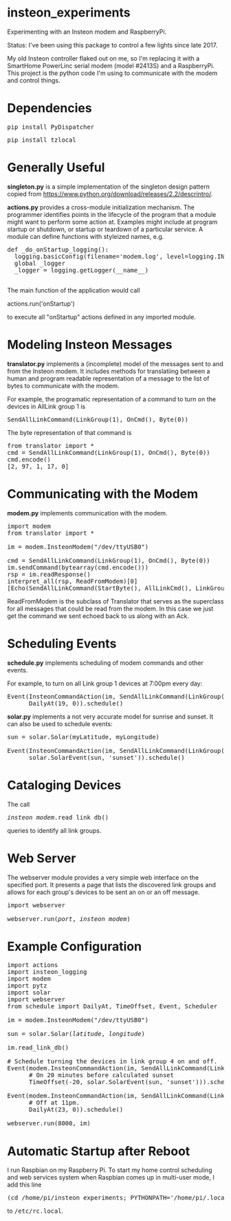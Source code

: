 # insteon_experiments
Experimenting with an Insteon modem and RaspberryPi.

Status: 
I've been using this package to control a few lights since late 2017.

My old Insteon controller flaked out on me, so I'm replacing it with a
SmartHome PowerLinc serial modem (model #2413S) and a RaspberryPi.
This project is the python code I'm using to communicate with the
modem and control things.


<h1>Dependencies</h1>

<pre>
pip install PyDispatcher
</pre>

<pre>
pip install tzlocal
</pre>


<h1>Generally Useful</h1>

<b>singleton.py</b> is a simple implementation of the singleton design pattern
copied from https://www.python.org/download/releases/2.2/descrintro/.

<b>actions.py</b> provides a cross-module initialization mechanism.  The
programmer identifies points in the lifecycle of the program that a
module might want to perform some action at.  Examples might include
at program startup or shutdown, or startup or teardown of a particular
service.  A module can define functions with styleized names, e.g.

<pre>
def _do_onStartup_logging():
  logging.basicConfig(filename='modem.log', level=logging.INFO)
  global _logger
  _logger = logging.getLogger(__name__)

</pre>

The main function of the application would call

</pre>
actions.run('onStartup')
</pre>

to execute all "onStartup" actions defined in any imported module.


<h1>Modeling Insteon Messages</h1>

<b>translator.py</b> implements a (incomplete) model of the messages sent to
and from the Insteon modem.  It includes methods for translatiing
between a human and program readable representation of a message to
the list of bytes to communicate with the modem.

For example, the programatic representation of a command to turn on
the devices in AllLink group 1 is

<pre>
SendAllLinkCommand(LinkGroup(1), OnCmd(), Byte(0))
</pre>

The byte representation of that command is

<pre>
from translator import *
cmd = SendAllLinkCommand(LinkGroup(1), OnCmd(), Byte(0))
cmd.encode()
[2, 97, 1, 17, 0]
</pre>


<h1>Communicating with the Modem</h1>

<b>modem.py</b> implements communication with the modem.

<pre>
import modem
from translator import *

im = modem.InsteonModem("/dev/ttyUSB0")

cmd = SendAllLinkCommand(LinkGroup(1), OnCmd(), Byte(0))
im.sendCommand(bytearray(cmd.encode()))
rsp = im.readResponse()
interpret_all(rsp, ReadFromModem)[0]
[Echo(SendAllLinkCommand(StartByte(), AllLinkCmd(), LinkGroup(0x01), OnCmd(), Byte(0x00)), Ack())]
</pre>

ReadFromModem is the subclass of Translator that serves as the
superclass for all messages that could be read from the modem.  In
this case we just get the command we sent echoed back to us along with
an Ack.


<h1>Scheduling Events</h1>

<b>schedule.py</b> implements scheduling of modem commands and other events.

For example, to turn on all Link group 1 devices at 7:00pm every day:

<pre>
Event(InsteonCommandAction(im, SendAllLinkCommand(LinkGroup(1), OnCmd(), Byte(0))),
      DailyAt(19, 0)).schedule()
</pre>

<b>solar.py</b> implements a not very accurate model for sunrise and sunset.
It can also be used to schedule events:

<pre>
sun = solar.Solar(myLatitude, myLongitude)

Event(InsteonCommandAction(im, SendAllLinkCommand(LinkGroup(1), OnCmd(), Byte(0))),
      solar.SolarEvent(sun, 'sunset')).schedule()
</pre>


<h1>Cataloging Devices</h1>

The call

<pre>
<i>insteon_modem</i>.read_link_db()
</pre>

queries to identify all link groups.


<h1>Web Server</h1>

The webserver module provides a very simple web interface on the
specified port.  It presents a page that lists the discovered link
groups and allows for each group's devices to be sent an on or an off
message.

<pre>
import webserver

webserver.run(<i>port</i>, <i>insteon_modem</i>)
</pre>


<h1>Example Configuration</h1>

<pre>
import actions
import insteon_logging
import modem
import pytz
import solar
import webserver
from schedule import DailyAt, TimeOffset, Event, Scheduler

im = modem.InsteonModem("/dev/ttyUSB0")

sun = solar.Solar(<i>latitude</i>, <i>longitude</i>)

im.read_link_db()

# Schedule turning the devices in link group 4 on and off.
Event(modem.InsteonCommandAction(im, SendAllLinkCommand(LinkGroup(4), OnCmd(), Byte(0))),
      # On 20 minutes before calculated sunset
      TimeOffset(-20, solar.SolarEvent(sun, 'sunset'))).schedule()

Event(modem.InsteonCommandAction(im, SendAllLinkCommand(LinkGroup(4), OffCmd(), Byte(0))),
      # Off at 11pm.
      DailyAt(23, 0)).schedule()

webserver.run(8000, im)
</pre>


<h1>Automatic Startup after Reboot</h1>

I run Raspbian on my Raspberry Pi.  To start my home control
scheduling and web services system when Raspbian comes up in
multi-user mode, I add this line

<pre>
(cd /home/pi/insteon_experiments; PYTHONPATH='/home/pi/.local/lib/python3.5/site-packages'  /usr/bin/python3.5 /home/pi/insteon_experiments/main.py &) >/home/pi/insteon_experiments/STARTUP_LOG 2>&1
</pre>

to <tt>/etc/rc.local</tt>.

